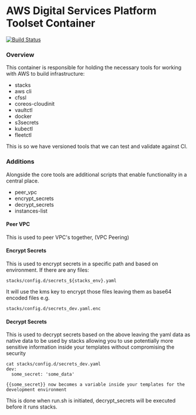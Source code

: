 # AWS Digital Services Platform Toolset Container
[![Build Status](https://drone.digital.homeoffice.gov.uk/api/badges/UKHomeOffice/aws-dsp-toolset/status.svg)](https://drone.digital.homeoffice.gov.uk/UKHomeOffice/aws-dsp-toolset)

### Overview
This container is responsible for holding the necessary tools for working with AWS to build infrastructure:
* stacks
* aws cli
* cfssl
* coreos-cloudinit
* vaultctl
* docker
* s3secrets
* kubectl
* fleetctl

This is so we have versioned tools that we can test and validate against CI.

### Additions

Alongside the core tools are additional scripts that enable functionality in a central place.

* peer_vpc
* encrypt_secrets
* decrypt_secrets
* instances-list

#### Peer VPC

This is used to peer VPC's together, (VPC Peering)

#### Encrypt Secrets

This is used to encrypt secrets in a specific path and based on environment. If there are any files:
```
stacks/config.d/secrets_${stacks_env}.yaml
```

It will use the kms key to encrypt those files leaving them as base64 encoded files e.g.

```
stacks/config.d/secrets_dev.yaml.enc
```

#### Decrypt Secrets

This is used to decrypt secrets based on the above leaving the yaml data as native data to be used by stacks
allowing you to use potentially more sensitive information inside your templates without compromising the security

```
cat stacks/config.d/secrets_dev.yaml
dev:
  some_secret: 'some_data'

{{some_secret}} now becomes a variable inside your templates for the development environment
```
This is done when run.sh is initiated, decrypt_secrets will be executed before it runs stacks.

